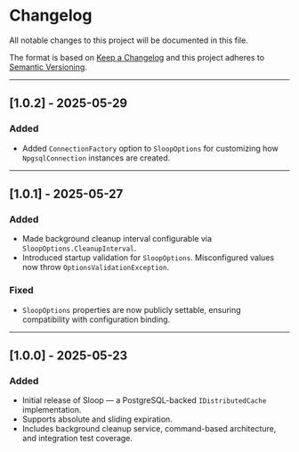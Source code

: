 ﻿# Changelog

All notable changes to this project will be documented in this file.

The format is based on [Keep a Changelog](https://keepachangelog.com/en/1.0.0/)
and this project adheres to [Semantic Versioning](https://semver.org/spec/v2.0.0.html).

---

## [1.0.2] - 2025-05-29

### Added

- Added `ConnectionFactory` option to `SloopOptions` for customizing how `NpgsqlConnection` instances are created.

---

## [1.0.1] - 2025-05-27

### Added

- Made background cleanup interval configurable via `SloopOptions.CleanupInterval`.
- Introduced startup validation for `SloopOptions`. Misconfigured values now throw `OptionsValidationException`.

### Fixed

- `SloopOptions` properties are now publicly settable, ensuring compatibility with configuration binding.

---

## [1.0.0] - 2025-05-23

### Added

- Initial release of Sloop — a PostgreSQL-backed `IDistributedCache` implementation.
- Supports absolute and sliding expiration.
- Includes background cleanup service, command-based architecture, and integration test coverage.
